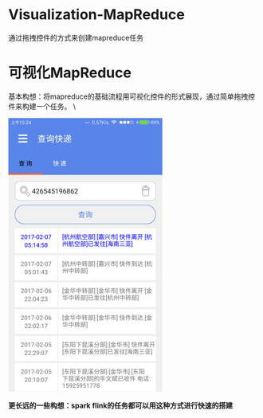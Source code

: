 # Visualization-MapReduce
通过拖拽控件的方式来创建mapreduce任务

可视化MapReduce
================

基本构想：将mapreduce的基础流程用可视化控件的形式展现，通过简单拖拽控件来构建一个任务。 \

![heheda](https://github.com/Mrhs121/MyKuaidi/blob/master/550%20(1).jpg)

 
 **更长远的一些构想：spark flink的任务都可以用这种方式进行快速的搭建**





